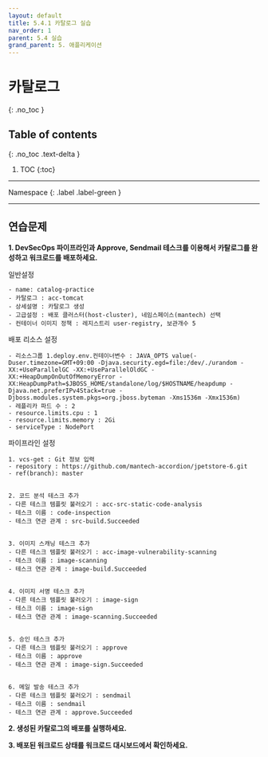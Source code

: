 ```yaml
---
layout: default
title: 5.4.1 카탈로그 실습
nav_order: 1
parent: 5.4 실습
grand_parent: 5. 애플리케이션
---
```


# 카탈로그 
{: .no_toc }

## Table of contents
{: .no_toc .text-delta }

1. TOC
{:toc}

---

<div class="code-example" markdown="1">
Namespace
{: .label .label-green }
</div>

---

## 연습문제

**1. DevSecOps 파이프라인과 Approve, Sendmail 테스크를 이용해서 카탈로그를 완성하고 워크로드를 배포하세요.**

일반설정
```
- name: catalog-practice
- 카탈로그 : acc-tomcat
- 상세설명 : 카탈로그 생성
- 고급설정 : 배포 클러스터(host-cluster), 네임스페이스(mantech) 선택
- 컨테이너 이미지 정책 : 레지스트리 user-registry, 보관개수 5
```

배포 리소스 설정
```
- 리소스그룹 1.deploy.env.컨테이너변수 : JAVA_OPTS value(-Duser.timezone=GMT+09:00 -Djava.security.egd=file:/dev/./urandom -XX:+UseParallelGC -XX:+UseParallelOldGC -XX:+HeapDumpOnOutOfMemoryError -XX:HeapDumpPath=$JBOSS_HOME/standalone/log/$HOSTNAME/heapdump -Djava.net.preferIPv4Stack=true -Djboss.modules.system.pkgs=org.jboss.byteman -Xms1536m -Xmx1536m) 
- 레플리카 파드 수 : 2
- resource.limits.cpu : 1
- resource.limits.memory : 2Gi
- serviceType : NodePort
```

파이프라인 설정
```
1. vcs-get : Git 정보 입력
- repository : https://github.com/mantech-accordion/jpetstore-6.git
- ref(branch): master


2. 코드 분석 테스크 추가
- 다른 테스크 템플릿 불러오기 : acc-src-static-code-analysis
- 테스크 이름 : code-inspection
- 테스크 연관 관계 : src-build.Succeeded


3. 이미지 스캐닝 테스크 추가
- 다른 테스크 템플릿 불러오기 : acc-image-vulnerability-scanning
- 테스크 이름 : image-scanning
- 테스크 연관 관계 : image-build.Succeeded


4. 이미지 서명 테스크 추가
- 다른 테스크 템플릿 불러오기 : image-sign
- 테스크 이름 : image-sign
- 테스크 연관 관계 : image-scanning.Succeeded


5. 승인 테스크 추가
- 다른 테스크 템플릿 불러오기 : approve
- 테스크 이름 : approve
- 테스크 연관 관계 : image-sign.Succeeded


6. 메일 발송 테스크 추가
- 다른 테스크 템플릿 불러오기 : sendmail
- 테스크 이름 : sendmail
- 테스크 연관 관계 : approve.Succeeded

```


**2. 생성된 카탈로그의 배포를 실행하세요.**



**3. 배포된 워크로드 상태를 워크로드 대시보드에서 확인하세요.**